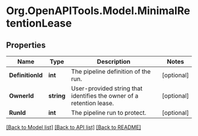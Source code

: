 # Org.OpenAPITools.Model.MinimalRetentionLease

## Properties

Name | Type | Description | Notes
------------ | ------------- | ------------- | -------------
**DefinitionId** | **int** | The pipeline definition of the run. | [optional] 
**OwnerId** | **string** | User-provided string that identifies the owner of a retention lease. | [optional] 
**RunId** | **int** | The pipeline run to protect. | [optional] 

[[Back to Model list]](../README.md#documentation-for-models) [[Back to API list]](../README.md#documentation-for-api-endpoints) [[Back to README]](../README.md)

